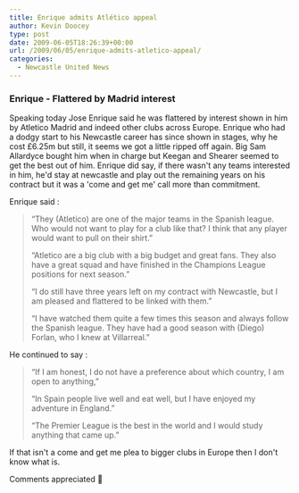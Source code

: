 ```yaml
---
title: Enrique admits Atlético appeal
author: Kevin Doocey
type: post
date: 2009-06-05T18:26:39+00:00
url: /2009/06/05/enrique-admits-atletico-appeal/
categories:
  - Newcastle United News
---
```


### Enrique - Flattered by Madrid interest

Speaking today Jose Enrique said he was flattered by interest shown in him by Atletico Madrid and indeed other clubs across Europe. Enrique who had a dodgy start to his Newcastle career has since shown in stages, why he cost £6.25m but still, it seems we got a little ripped off again. Big Sam Allardyce bought him when in charge but Keegan and Shearer seemed to get the best out of him. Enrique did say, if there wasn't any teams interested in him, he'd stay at newcastle and play out the remaining years on his contract but it was a 'come and get me' call more than commitment.

Enrique said :

> “They (Atletico) are one of the major teams in the Spanish league. Who would not want to play for a club like that? I think that any player would want to pull on their shirt.”
>
> “Atletico are a big club with a big budget and great fans. They also have a great squad and have finished in the Champions League positions for next season.”
>
> “I do still have three years left on my contract with Newcastle, but I am pleased and flattered to be linked with them.”
>
> “I have watched them quite a few times this season and always follow the Spanish league. They have had a good season with (Diego) Forlan, who I knew at Villarreal.”

He continued to say :

> “If I am honest, I do not have a preference about which country, I am open to anything,”
>
> “In Spain people live well and eat well, but I have enjoyed my adventure in England.”
>
> “The Premier League is the best in the world and I would study anything that came up.”

If that isn't a come and get me plea to bigger clubs in Europe then I don't know what is.

Comments appreciated 🙂
